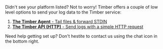 Didn't see your platform listed? Not to worry! Timber offers a couple of low level options to send your log data to the Timber service:

1. [**The Timber Agent** - Tail files & forward STDIN](timber-agent)
2. [**The Timber API (HTTP)** - Send logs with a simple HTTP request](/languages/other/send-logs-over-http)

Need help getting set up? Don't hestite to contact us using the chat icon in the bottom right.
